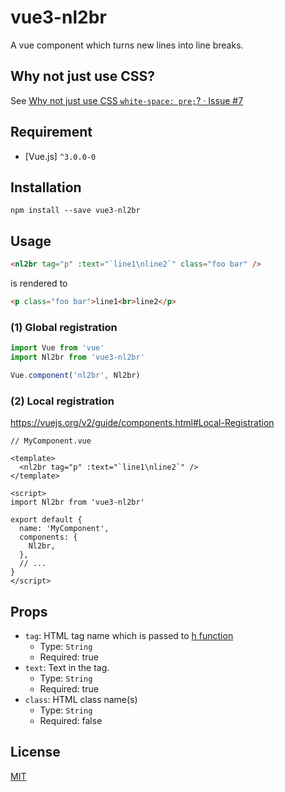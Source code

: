 # vue3-nl2br

A vue component which turns new lines into line breaks.

## Why not just use CSS?

See [Why not just use CSS `white-space: pre;`? · Issue #7](https://github.com/dev7210/vue3-nl2br/issues/7)

## Requirement

- [Vue.js] `^3.0.0-0`

## Installation

```shell
npm install --save vue3-nl2br
```

## Usage

```html
<nl2br tag="p" :text="`line1\nline2`" class="foo bar" />
```

is rendered to

```html
<p class="foo bar">line1<br>line2</p>
```

### (1) Global registration


```js
import Vue from 'vue'
import Nl2br from 'vue3-nl2br'

Vue.component('nl2br', Nl2br)
```

### (2) Local registration

https://vuejs.org/v2/guide/components.html#Local-Registration

```vue
// MyComponent.vue

<template>
  <nl2br tag="p" :text="`line1\nline2`" />
</template>

<script>
import Nl2br from 'vue3-nl2br'

export default {
  name: 'MyComponent',
  components: {
    Nl2br,
  },
  // ...
}
</script>
```

## Props

- `tag`: HTML tag name which is passed to [h function](https://vuejs.org/v2/guide/render-function.html#createElement-Arguments)
  - Type: `String`
  - Required: true
- `text`: Text in the tag.
  - Type: `String`
  - Required: true
- `class`: HTML class name(s) 
  - Type: `String`
  - Required: false

## License

[MIT](https://opensource.org/licenses/MIT)
